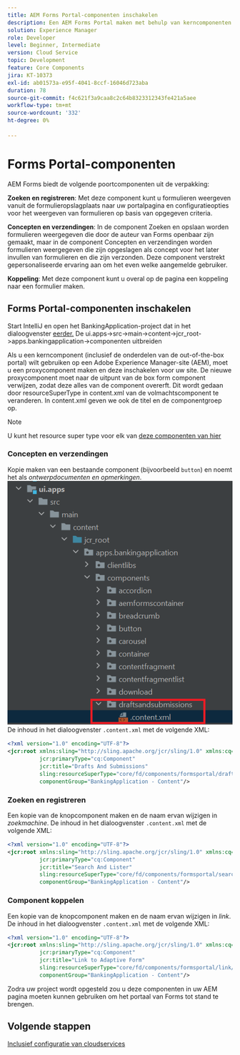 ```yaml
---
title: AEM Forms Portal-componenten inschakelen
description: Een AEM Forms Portal maken met behulp van kerncomponenten
solution: Experience Manager
role: Developer
level: Beginner, Intermediate
version: Cloud Service
topic: Development
feature: Core Components
jira: KT-10373
exl-id: ab01573a-e95f-4041-8ccf-16046d723aba
duration: 78
source-git-commit: f4c621f3a9caa8c2c64b8323312343fe421a5aee
workflow-type: tm+mt
source-wordcount: '332'
ht-degree: 0%

---
```


# Forms Portal-componenten

AEM Forms biedt de volgende poortcomponenten uit de verpakking:

**Zoeken en registreren**: Met deze component kunt u formulieren weergeven vanuit de formulieropslagplaats naar uw portalpagina en configuratieopties voor het weergeven van formulieren op basis van opgegeven criteria.

**Concepten en verzendingen**: In de component Zoeken en opslaan worden formulieren weergegeven die door de auteur van Forms openbaar zijn gemaakt, maar in de component Concepten en verzendingen worden formulieren weergegeven die zijn opgeslagen als concept voor het later invullen van formulieren en die zijn verzonden. Deze component verstrekt gepersonaliseerde ervaring aan om het even welke aangemelde gebruiker.

**Koppeling**: Met deze component kunt u overal op de pagina een koppeling naar een formulier maken.

## Forms Portal-componenten inschakelen

Start IntelliJ en open het BankingApplication-project dat in het dialoogvenster [eerder.](./getting-started.md) De ui.apps->src->main->content->jcr_root->apps.bankingapplication->componenten uitbreiden

Als u een kerncomponent (inclusief de onderdelen van de out-of-the-box portal) wilt gebruiken op een Adobe Experience Manager-site (AEM), moet u een proxycomponent maken en deze inschakelen voor uw site.
De nieuwe proxycomponent moet naar de uitpunt van de box form component verwijzen, zodat deze alles van de component overerft. Dit wordt gedaan door resourceSuperType in content.xml van de volmachtscomponent te veranderen. In content.xml geven we ook de titel en de componentgroep op.
>[!NOTE]
>
> U kunt het resource super type voor elk van [deze componenten van hier](https://github.com/adobe/aem-core-forms-components/tree/master/ui.apps/src/main/content/jcr_root/apps/core/fd/components/formsportal)


### Concepten en verzendingen

Kopie maken van een bestaande component (bijvoorbeeld `button`) en noemt het als _ontwerpdocumenten en opmerkingen_.
![ontwerpdocumenten en opmerkingen](assets/forms-portal-components2.png)
De inhoud in het dialoogvenster `.content.xml` met de volgende XML:

```xml
<?xml version="1.0" encoding="UTF-8"?>
<jcr:root xmlns:sling="http://sling.apache.org/jcr/sling/1.0" xmlns:cq="http://www.day.com/jcr/cq/1.0" xmlns:jcr="http://www.jcp.org/jcr/1.0"
          jcr:primaryType="cq:Component"
          jcr:title="Drafts And Submissions"
          sling:resourceSuperType="core/fd/components/formsportal/draftsandsubmissions/v1/draftsandsubmissions"
          componentGroup="BankingApplication - Content"/>
```

### Zoeken en registreren

Een kopie van de knopcomponent maken en de naam ervan wijzigen in _zoekmachine_.
De inhoud in het dialoogvenster `.content.xml` met de volgende XML:


```xml
<?xml version="1.0" encoding="UTF-8"?>
<jcr:root xmlns:sling="http://sling.apache.org/jcr/sling/1.0" xmlns:cq="http://www.day.com/jcr/cq/1.0" xmlns:jcr="http://www.jcp.org/jcr/1.0"
          jcr:primaryType="cq:Component"
          jcr:title="Search And Lister"
          sling:resourceSuperType="core/fd/components/formsportal/searchlister/v1/searchlister"
          componentGroup="BankingApplication - Content"/>
```

### Component koppelen

Een kopie van de knopcomponent maken en de naam ervan wijzigen in _link_.
De inhoud in het dialoogvenster `.content.xml` met de volgende XML:


```xml
<?xml version="1.0" encoding="UTF-8"?>
<jcr:root xmlns:sling="http://sling.apache.org/jcr/sling/1.0" xmlns:cq="http://www.day.com/jcr/cq/1.0" xmlns:jcr="http://www.jcp.org/jcr/1.0"
          jcr:primaryType="cq:Component"
          jcr:title="Link to Adaptive Form"
          sling:resourceSuperType="core/fd/components/formsportal/link/v2/link"
          componentGroup="BankingApplication - Content"/>
```

Zodra uw project wordt opgesteld zou u deze componenten in uw AEM pagina moeten kunnen gebruiken om het portaal van Forms tot stand te brengen.

## Volgende stappen

[Inclusief configuratie van cloudservices](./azure-storage-fdm.md)
